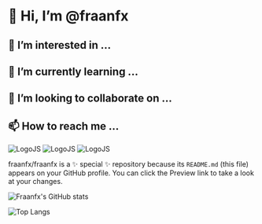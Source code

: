  # 👋 Hi, I’m @fraanfx
 ## 👀 I’m interested in ...
 ## 🌱 I’m currently learning ...
 ## 💞️ I’m looking to collaborate on ...
 ## 📫 How to reach me ...

![LogoJS](https://cdn.jsdelivr.net/npm/programming-languages-logos/src/html/html.png)
![LogoJS](https://cdn.jsdelivr.net/npm/programming-languages-logos/src/css/css.png)
![LogoJS](https://cdn.jsdelivr.net/npm/programming-languages-logos/src/javascript/javascript.png)

fraanfx/fraanfx is a ✨ special ✨ repository because its `README.md` (this file) appears on your GitHub profile.
You can click the Preview link to take a look at your changes.

![Fraanfx's GitHub stats](https://github-readme-stats.vercel.app/api?username=fraanfx&show_icons=true&theme=dark&show)

![Top Langs](https://github-readme-stats.vercel.app/api/top-langs/?username=anuraghazra&langs_count=8&theme=dark&show)

